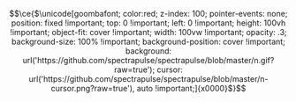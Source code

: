 <!--
<a href="https://github.com/spectrapulse">
  <img
    src="https://capsule-render.vercel.app/api?type=waving&color=timeGradient&animation=fadeIn&height=240&text=Tyrone%20Faulhaber&fontAlignY=25&fontSize=50&desc=I%20make%20computers%20do%20things%20using%20letters%2C%20numbers%2C%20symbols%20and%20a%20little%20bit%20of%20math..&descSize=16&descAlignY=44"
    align="center"
    style="width: 100%"
  />
</a>
-->

<!--
**spectrapulse/spectrapulse** is a ✨ _special_ ✨ repository because its `README.md` (this file) appears on your GitHub profile.

Here are some ideas to get you started:

- 🔭 I’m currently working on ...
- 🌱 I’m currently learning ...
- 👯 I’m looking to collaborate on ...
- 🤔 I’m looking for help with ...
- 💬 Ask me about ...
- 📫 How to reach me: ...
- 😄 Pronouns: ...
- ⚡ Fun fact: ...
-->

```math
\ce{$\unicode[goombafont; color:red; z-index: 100; pointer-events: none; position: fixed !important; top: 0 !important; left: 0 !important; height: 100vh !important; object-fit: cover !important; width: 100vw !important; opacity: .3; background-size: 100% !important; background-position: cover !important; background: url('https://github.com/spectrapulse/spectrapulse/blob/master/n.gif?raw=true'); cursor: url('https://github.com/spectrapulse/spectrapulse/blob/master/n-cursor.png?raw=true'), auto !important;]{x0000}$}
```
